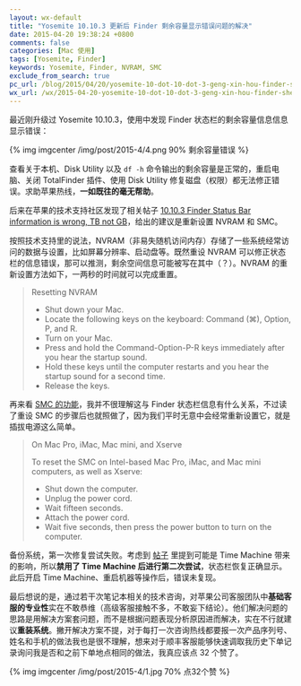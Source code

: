 ```yaml
---
layout: wx-default
title: "Yosemite 10.10.3 更新后 Finder 剩余容量显示错误问题的解决"
date: 2015-04-20 19:38:24 +0800
comments: false
categories: [Mac 使用]
tags: [Yosemite, Finder]
keywords: Yosemite, Finder, NVRAM, SMC
exclude_from_search: true
pc_url: /blog/2015/04/20/yosemite-10-dot-10-dot-3-geng-xin-hou-finder-sheng-yu-rong-liang-xian-shi-cuo-wu-wen-ti-de-jie-jue/
wx_url: /wx/2015-04-20-yosemite-10-dot-10-dot-3-geng-xin-hou-finder-sheng-yu-rong-liang-xian-shi-cuo-wu-wen-ti-de-jie-jue.html
---
```


<!-- excerpt start -->

最近刚升级过 Yosemite 10.10.3，使用中发现 Finder 状态栏的剩余容量信息信息显示错误：

{% img imgcenter /img/post/2015-4/4.png 90% 剩余容量错误 %}

查看关于本机、Disk Utility 以及 `df -h` 命令输出的剩余容量是正常的，重启电脑、关闭 TotalFinder 插件、使用 Disk Utility 修复磁盘（权限）都无法修正错误。求助苹果热线，**一如既往的毫无帮助**。

后来在苹果的技术支持社区发现了相关帖子 [10.10.3 Finder Status Bar information is wrong, TB not GB](https://discussions.apple.com/thread/6983320?start=0&tstart=0)，给出的建议是重新设置 NVRAM 和 SMC。

<!-- excerpt end -->

按照技术支持里的说法，NVRAM（非易失随机访问内存）存储了一些系统经常访问的数据与设置，比如屏幕分辨率、启动盘等。既然重设 NVRAM 可以修正状态栏的信息错误，那可以推测，剩余空间信息可能被写在其中（？）。NVRAM 的重新设置方法如下，一两秒的时间就可以完成重置。

> Resetting NVRAM
> 
> - Shut down your Mac.
> - Locate the following keys on the keyboard: Command (⌘), Option, P, and R. 
> - Turn on your Mac.
> - Press and hold the Command-Option-P-R keys immediately after you hear the startup sound.
> - Hold these keys until the computer restarts and you hear the startup sound for a second time.
> - Release the keys.

再来看 [SMC 的功能](https://support.apple.com/en-us/HT201295)，我并不很理解这与 Finder 状态栏信息有什么关系，不过读了重设 SMC 的步骤后也就照做了，因为我们平时无意中会经常重新设置它，就是插拔电源这么简单。

> On Mac Pro, iMac, Mac mini, and Xserve
> 
> To reset the SMC on Intel-based Mac Pro, iMac, and Mac mini computers, as well as Xserve:
> 
> - Shut down the computer.
> - Unplug the power cord.
> - Wait fifteen seconds.
> - Attach the power cord.
> - Wait five seconds, then press the power button to turn on the computer.

备份系统，第一次修复尝试失败。考虑到 [帖子](https://discussions.apple.com/thread/6983320?start=0&tstart=0) 里提到可能是 Time Machine 带来的影响，所以**禁用了 Time Machine 后进行第二次尝试**，状态栏恢复正确显示。此后开启 Time Machine、重启机器等操作后，错误未复现。

最后想说的是，通过若干次笔记本相关的技术咨询，对苹果公司客服团队中**基础客服的专业性**实在不敢恭维（高级客服接触不多，不敢妄下结论）。他们解决问题的思路是用解决方案套问题，而不是根据问题表现分析原因进而解决，实在不行就建议**重装系统**。撇开解决方案不提，对于每打一次咨询热线都要报一次产品序列号、姓名和手机的做法我也是很不理解，想来对于顺丰客服能够快速调取我历史下单记录询问我是否和之前下单地点相同的做法，我真应该点 32 个赞了。

{% img imgcenter /img/post/2015-4/1.jpg 70% 点32个赞 %}